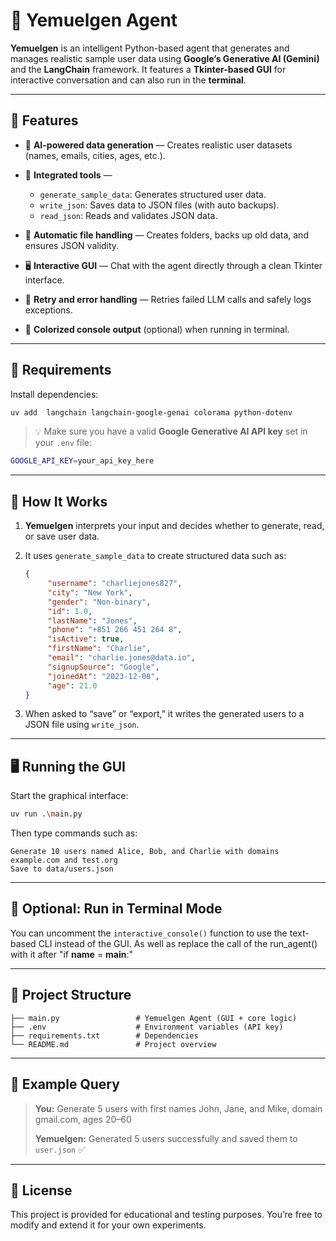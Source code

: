 # 🧠 Yemuelgen Agent

**Yemuelgen** is an intelligent Python-based agent that generates and manages realistic sample user data using **Google’s Generative AI (Gemini)** and the **LangChain** framework.
It features a **Tkinter-based GUI** for interactive conversation and can also run in the **terminal**.

---

## 🚀 Features

* 🤖 **AI-powered data generation** — Creates realistic user datasets (names, emails, cities, ages, etc.).
* 🧩 **Integrated tools** —

  * `generate_sample_data`: Generates structured user data.
  * `write_json`: Saves data to JSON files (with auto backups).
  * `read_json`: Reads and validates JSON data.
* 💾 **Automatic file handling** — Creates folders, backs up old data, and ensures JSON validity.
* 🖥️ **Interactive GUI** — Chat with the agent directly through a clean Tkinter interface.
* 🔄 **Retry and error handling** — Retries failed LLM calls and safely logs exceptions.
* 🎨 **Colorized console output** (optional) when running in terminal.

---

## 🧰 Requirements

Install dependencies:

```bash
uv add  langchain langchain-google-genai colorama python-dotenv
```

> 💡 Make sure you have a valid **Google Generative AI API key** set in your `.env` file:

```bash
GOOGLE_API_KEY=your_api_key_here
```

---

## 🧩 How It Works

1. **Yemuelgen** interprets your input and decides whether to generate, read, or save user data.
2. It uses `generate_sample_data` to create structured data such as:

   ```json
   {
        "username": "charliejones827",
        "city": "New York",
        "gender": "Non-binary",
        "id": 1.0,
        "lastName": "Jones",
        "phone": "+851 266 451 264 8",
        "isActive": true,
        "firstName": "Charlie",
        "email": "charlie.jones@data.io",
        "signupSource": "Google",
        "joinedAt": "2023-12-08",
        "age": 21.0
   }
   ```
3. When asked to “save” or “export,” it writes the generated users to a JSON file using `write_json`.

---

## 🖥️ Running the GUI

Start the graphical interface:

```bash
uv run .\main.py
```

Then type commands such as:

```
Generate 10 users named Alice, Bob, and Charlie with domains example.com and test.org
Save to data/users.json
```

---

## 🧪 Optional: Run in Terminal Mode

You can uncomment the `interactive_console()` function to use the text-based CLI instead of the GUI. 
As well as replace the call of the run_agent() with it after "if __name__ = __main__:"

---

## 📂 Project Structure

```
├── main.py                 # Yemuelgen Agent (GUI + core logic)
├── .env                    # Environment variables (API key)
├── requirements.txt        # Dependencies
└── README.md               # Project overview
```

---

## 🧠 Example Query

> **You:** Generate 5 users with first names John, Jane, and Mike, domain gmail.com, ages 20–60
>
> **Yemuelgen:** Generated 5 users successfully and saved them to `user.json` ✅

---

## 📜 License

This project is provided for educational and testing purposes.
You’re free to modify and extend it for your own experiments.